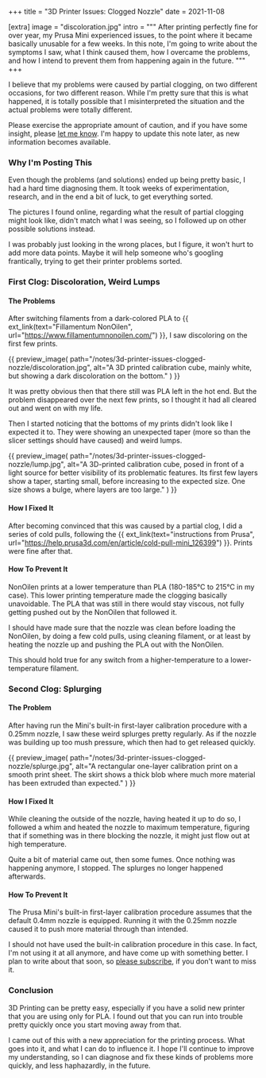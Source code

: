 +++
title = "3D Printer Issues: Clogged Nozzle"
date  = 2021-11-08

[extra]
image = "discoloration.jpg"
intro = """
After printing perfectly fine for over year, my Prusa Mini experienced issues, to the point where it became basically unusable for a few weeks. In this note, I'm going to write about the symptoms I saw, what I think caused them, how I overcame the problems, and how I intend to prevent them from happening again in the future.
"""
+++

I believe that my problems were caused by partial clogging, on two different occasions, for two different reason. While I'm pretty sure that this is what happened, it is totally possible that I misinterpreted the situation and the actual problems were totally different.

Please exercise the appropriate amount of caution, and if you have some insight, please [let me know](/contact). I'm happy to update this note later, as new information becomes available.


### Why I'm Posting This

Even though the problems (and solutions) ended up being pretty basic, I had a hard time diagnosing them. It took weeks of experimentation, research, and in the end a bit of luck, to get everything sorted.

The pictures I found online, regarding what the result of partial clogging might look like, didn't match what I was seeing, so I followed up on other possible solutions instead.

I was probably just looking in the wrong places, but I figure, it won't hurt to add more data points. Maybe it will help someone who's googling frantically, trying to get their printer problems sorted.


### First Clog: Discoloration, Weird Lumps

#### The Problems

After switching filaments from a dark-colored PLA to {{ ext_link(text="Fillamentum NonOilen", url="https://www.fillamentumnonoilen.com/") }}, I saw discoloring on the first few prints.

{{
    preview_image(
        path="/notes/3d-printer-issues-clogged-nozzle/discoloration.jpg",
        alt="A 3D printed calibration cube, mainly white, but showing a dark discoloration on the bottom."
    )
}}

It was pretty obvious then that there still was PLA left in the hot end. But the problem disappeared over the next few prints, so I thought it had all cleared out and went on with my life.

Then I started noticing that the bottoms of my prints didn't look like I expected it to. They were showing an unexpected taper (more so than the slicer settings should have caused) and weird lumps.

{{
    preview_image(
        path="/notes/3d-printer-issues-clogged-nozzle/lump.jpg",
        alt="A 3D-printed calibration cube, posed in front of a light source for better visibility of its problematic features. Its first few layers show a taper, starting small, before increasing to the expected size. One size shows a bulge, where layers are too large."
    )
}}

#### How I Fixed It

After becoming convinced that this was caused by a partial clog, I did a series of cold pulls, following the {{ ext_link(text="instructions from Prusa", url="https://help.prusa3d.com/en/article/cold-pull-mini_126399") }}. Prints were fine after that.

#### How To Prevent It

NonOilen prints at a lower temperature than PLA (180-185°C to 215°C in my case). This lower printing temperature made the clogging basically unavoidable. The PLA that was still in there would stay viscous, not fully getting pushed out by the NonOilen that followed it.

I should have made sure that the nozzle was clean before loading the NonOilen, by doing a few cold pulls, using cleaning filament, or at least by heating the nozzle up and pushing the PLA out with the NonOilen.

This should hold true for any switch from a higher-temperature to a lower-temperature filament.


### Second Clog: Splurging

#### The Problem

After having run the Mini's built-in first-layer calibration procedure with a 0.25mm nozzle, I saw these weird splurges pretty regularly. As if the nozzle was building up too mush pressure, which then had to get released quickly.

{{
    preview_image(
        path="/notes/3d-printer-issues-clogged-nozzle/splurge.jpg",
        alt="A rectangular one-layer calibration print on a smooth print sheet. The skirt shows a thick blob where much more material has been extruded than expected."
    )
}}

#### How I Fixed It

While cleaning the outside of the nozzle, having heated it up to do so, I followed a whim and heated the nozzle to maximum temperature, figuring that if something was in there blocking the nozzle, it might just flow out at high temperature.

Quite a bit of material came out, then some fumes. Once nothing was happening anymore, I stopped. The splurges no longer happened afterwards.

#### How To Prevent It

The Prusa Mini's built-in first-layer calibration procedure assumes that the default 0.4mm nozzle is equipped. Running it with the 0.25mm nozzle caused it to push more material through than intended.

I should not have used the built-in calibration procedure in this case. In fact, I'm not using it at all anymore, and have come up with something better. I plan to write about that soon, so [please subscribe](/subscribe), if you don't want to miss it.


### Conclusion

3D Printing can be pretty easy, especially if you have a solid new printer that you are using only for PLA. I found out that you can run into trouble pretty quickly once you start moving away from that.

I came out of this with a new appreciation for the printing process. What goes into it, and what I can do to influence it. I hope I'll continue to improve my understanding, so I can diagnose and fix these kinds of problems more quickly, and less haphazardly, in the future.

